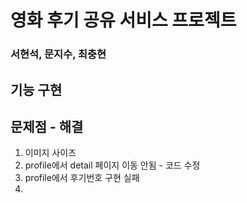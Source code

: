 # 영화 후기 공유 서비스 프로젝트
### 서현석, 문지수, 최충현

## 기능 구현



## 문제점 - 해결
1. 이미지 사이즈
2. profile에서 detail 페이지 이동 안됨 - 코드 수정
3. profile에서 후기번호 구현 실패
4. 

